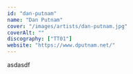 ```yaml
---
id: "dan-putnam"
name: "Dan Putnam"
cover: "/images/artists/dan-putnam.jpg"
coverAlt: ""
discography: ["TT01"]
website: "https://www.dputnam.net/"
---
```


asdasdf